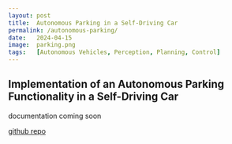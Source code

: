 ```yaml
---
layout: post
title:  Autonomous Parking in a Self-Driving Car
permalink: /autonomous-parking/
date:   2024-04-15
image:  parking.png
tags:   [Autonomous Vehicles, Perception, Planning, Control]
---
```

## Implementation of an Autonomous Parking Functionality in a Self-Driving Car

documentation coming soon

[github repo](https://github.com/ashwath-karthikeyan/GEMstack.git)